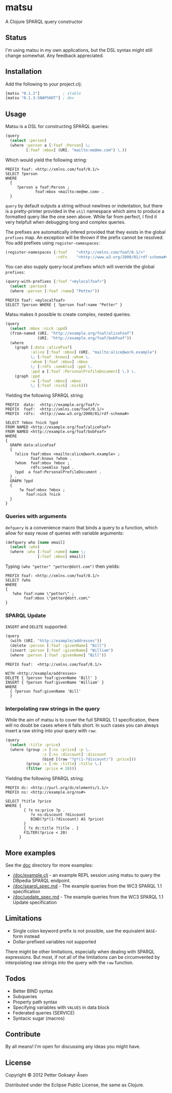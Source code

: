# matsu

A Clojure SPARQL query constructor

## Status

I'm using matsu in my own applications, but the DSL syntax might still change somewhat. Any feedback appreciated.

## Installation
Add the following to your project.clj:
```clojure
[matsu "0.1.2"]          ; stable
[matsu "0.1.3-SNAPSHOT"] ; dev
```
## Usage

Matsu is a DSL for constructing SPARQL queries:

```clojure
(query
  (select :person)
  (where :person a [:foaf :Person] \;
         [:foaf :mbox] (URI. "mailto:me@me.com") \.))
```

Which would yield the following string:

```sparql
PREFIX foaf: <http://xmlns.com/foaf/0.1/>
SELECT ?person
WHERE
  {
     ?person a foaf:Person ;
             foaf:mbox <mailto:me@me.com> .
  }
```

`query` by default outputs a string without newlines or indentation, but there is a pretty-printer provided in the `util` namespace which aims to produce a formatted query like the one seen above. While far from perfect, I find it very helpfull when debugging long and complex queries.

The prefixes are automatically infered provided that they exists in the global `prefixes` map. An exception will be thrown if the prefix cannot be resolved. You add prefixes using `register-namespaces`:
```clojure
(register-namespaces {:foaf    "<http://xmlns.com/foaf/0.1/>"
                      :rdfs    "<http://www.w3.org/2000/01/rdf-schema#>"})
```

You can also supply query-local prefixes which will override the global `prefixes`:

```clojure
(query-with-prefixes {:foaf "<mylocalfoaf>"}
  (select :person)
  (where :person [:foaf :name] "Petter"))
```
```sparql
PREFIX foaf: <mylocalfoaf>
SELECT ?person WHERE { ?person foaf:name "Petter" }
```

Matsu makes it possible to create complex, nested queries:

```clojure
(query
  (select :mbox :nick :ppd)
  (from-named (URI. "http://example.org/foaf/aliceFoaf")
              (URI. "http://example.org/foaf/bobFoaf"))
  (where
    (graph [:data :aliceFoaf]
           :alice [:foaf :mbox] (URI. "mailto:alice@work.example")
           \; [:foaf :knows] :whom \.
           :whom [:foaf :mbox] :mbox
           \; [:rdfs :seeAlso] :ppd \.
           :ppd a [:foaf :PersonalProfileDocument] \.) \.
    (graph :ppd
           :w [:foaf :mbox] :mbox
           \; [:foaf :nick] :nick)))
```

Yielding the following SPARQL string:

```sparql
PREFIX  data:  <http://example.org/foaf/>
PREFIX  foaf:  <http://xmlns.com/foaf/0.1/>
PREFIX  rdfs:  <http://www.w3.org/2000/01/rdf-schema#>

SELECT ?mbox ?nick ?ppd
FROM NAMED <http://example.org/foaf/aliceFoaf>
FROM NAMED <http://example.org/foaf/bobFoaf>
WHERE
{
  GRAPH data:aliceFoaf
  {
    ?alice foaf:mbox <mailto:alice@work.example> ;
           foaf:knows ?whom .
    ?whom  foaf:mbox ?mbox ;
           rdfs:seeAlso ?ppd .
    ?ppd  a foaf:PersonalProfileDocument .
  } .
  GRAPH ?ppd
  {
      ?w foaf:mbox ?mbox ;
         foaf:nick ?nick
  }
}
```

### Queries with arguments
`defquery` is a convenience macro that binds a query to a function, which allow for easy reuse of queries with variable arguments:

```clojure
(defquery who [name email]
  (select :who)
  (where :who [:foaf :name] name \;
              [:foaf :mbox] email))
```

Typing `(who "petter" "petter@dott.com")` then yields:

```sparql
PREFIX foaf: <http://xmlns.com/foaf/0.1/>
SELECT ?who
WHERE
{
   ?who foaf:name \"petter\" ;
        foaf:mbox \"petter@dott.com\"
}
```

### SPARQL Update
`INSERT` and `DELETE` supported:

```clojure
(query
  (with (URI. "http://example/addresses"))
  (delete :person [:foaf :givenName] "Bill")
  (insert :person [:foaf :givenName] "William")
  (where :person [:foaf :givenName] "Bill"))
```

```sparql
PREFIX foaf:  <http://xmlns.com/foaf/0.1/>

WITH <http://example/addresses>
DELETE { ?person foaf:givenName 'Bill' }
INSERT { ?person foaf:givenName 'William' }
WHERE
  { ?person foaf:givenName 'Bill'
  }
```

### Interpolating raw strings in the query
While the aim of matsu is to cover the full SPARQL 1.1 specification, there will no doubt be cases where it falls short. In such cases you can always insert a raw string into your query with `raw`:

```clojure
(query
  (select :title :price)
  (where (group :x [:ns :price] :p \.
                :x [:ns :discount] :discount
                (bind [(raw "?p*(1-?discount)") :price]))
         (group :x [:dc :title] :title \.)
         (filter :price < 20)))
```

Yielding the following SPARQL string:

```sparql
PREFIX dc: <http://purl.org/dc/elements/1.1/>
PREFIX ns: <http://example.org/ns#>

SELECT ?title ?price
WHERE {
        { ?x ns:price ?p .
           ?x ns:discount ?discount
           BIND(?p*(1-?discount) AS ?price)
        }
        { ?x dc:title ?title . }
        FILTER(?price < 20)
      }
```

## More examples
See the [doc](https://github.com/boutros/matsu/blob/master/doc) directory for more examples:
+ [/doc/example.clj](https://github.com/boutros/matsu/blob/master/doc/example.clj) - an example REPL session using matsu to query the DBpedia SPARQL endpoint.
+ [/doc/sparql_spec.md](https://github.com/boutros/matsu/blob/master/doc/sparql_spec.md) - The example queries from the WC3 SPARQL 1.1 specification
+ [/doc/update_spec.md](https://github.com/boutros/matsu/blob/master/doc/update_spec.md) - The example queries from the WC3 SPARQL 1.1 Update specification

## Limitations
* Single colon keyword prefix is not possible, use the equivalent `BASE`-form instead
* Dollar-prefixed variables not supported

There might be other limitations, especially when dealing with SPARQL expressions. But most, if not all of the limitations can be circumvented by interpolating raw strings into the query with the `raw` function.

## Todos
* Better BIND syntax
* Subqueries
* Property path syntax
* Specifying variables with `VALUES` in data block
* Federated queries (SERVICE)
* Syntacic sugar (macros)

## Contribute

By all means! I'm open for discussing any ideas you might have.

## License

Copyright © 2012 Petter Goksøyr Åsen

Distributed under the Eclipse Public License, the same as Clojure.
